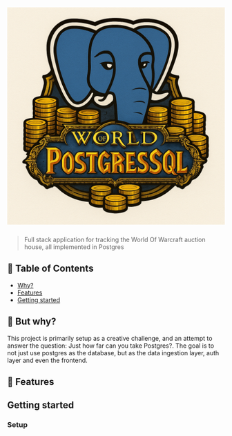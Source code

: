 # ![World of Postgresql](./logo.png)

> Full stack application for tracking the World Of Warcraft auction house, all implemented in Postgres

## 🚩 Table of Contents
- [Why?](#-but-why)
- [Features](#-features)
- [Getting started](#-getting-started)

## 🙋 But why?
This project is primarily setup as a creative challenge, and an attempt to answer the question: Just how far can you take Postgres?.
The goal is to not just use postgres as the database, but as the data ingestion layer, auth layer and even the frontend.

## 🎨 Features

## Getting started

### Setup

